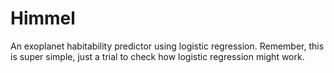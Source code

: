 # Himmel
An exoplanet habitability predictor using logistic regression. Remember, this is super simple, just a trial to check how logistic regression might work.
